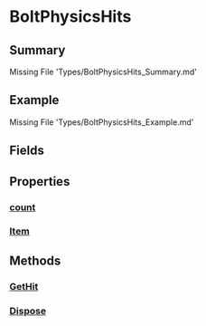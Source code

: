 # BoltPhysicsHits
## Summary
Missing File 'Types/BoltPhysicsHits_Summary.md'
## Example
Missing File 'Types/BoltPhysicsHits_Example.md'
## Fields
## Properties
### [count](Types/BoltPhysicsHits/P/count.md)
### [Item](Types/BoltPhysicsHits/P/Item.md)
## Methods
### [GetHit](Types/BoltPhysicsHits/M/GetHit.md)
### [Dispose](Types/BoltPhysicsHits/M/Dispose.md)
